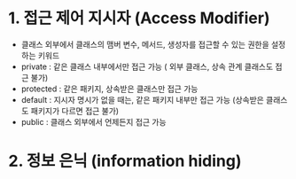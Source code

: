 # 1. 접근 제어 지시자 (Access Modifier)

- 클래스 외부에서 클래스의 맴버 변수, 메서드, 생성자를 접근할 수 있는 권한을 설정하는 키워드
- private : 같은 클래스 내부에서만 접근 가능 ( 외부 클래스, 상속 관계 클래스도 접근 불가)
- protected : 같은 패키지, 상속받은 클래스만 접근 가능
- default : 지시자 명시가 없을 때는, 같은 패키지 내부만 접근 가능 (상속받은 클래스도 패키지가 다르면 접근 불가)
- public : 클래스 외부에서 언제든지 접근 가능

# 2. 정보 은닉 (information hiding)